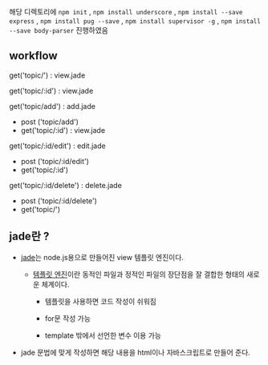 
 해당 디렉토리에 `npm init` , `npm install underscore` , `npm install --save express` , `npm install pug --save` , `npm install supervisor -g` , `npm install --save body-parser` 진행하였음

## workflow

get('topic/') : view.jade

get('topic/:id') : view.jade

get('topic/add') : add.jade

  - post ('topic/add')
  - get('topic/:id') : view.jade

get('topic/:id/edit') : edit.jade

  - post ('topic/:id/edit')
  - get('topic/:id')

get('topic/:id/delete') : delete.jade
  - post ('topic/:id/delete')
  - get('topic/')


## jade란 ?

- [jade](https://jade-lang.com/)는 node.js용으로 만들어진 view 템플릿 엔진이다.

  - [템플릿 엔진](http://expressjs.com/ko/guide/using-template-engines.html)이란 동적인 파일과 정적인 파일의 장단점을 잘 결합한 형태의 새로운 체계이다.

    - 템플릿을 사용하면 코드 작성이 쉬워짐

    - for문 작성 가능

    - template 밖에서 선언한 변수 이용 가능

- jade 문법에 맞게 작성하면 해당 내용을 html이나 자바스크립트로 만들어 준다.
